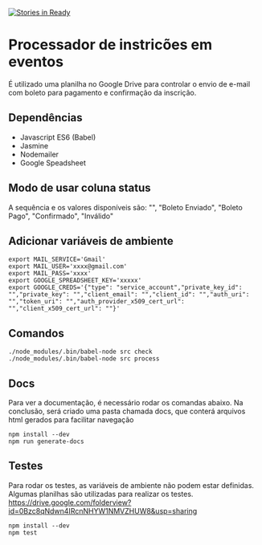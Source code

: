 [![Stories in Ready](https://badge.waffle.io/lpirola/processador-inscricao-evento.png?label=ready&title=Ready)](https://waffle.io/lpirola/processador-inscricao-evento)
# Processador de instricões em eventos
É utilizado uma planilha no Google Drive para controlar o envio de e-mail com boleto para pagamento e confirmação da inscrição.

## Dependências

* Javascript ES6 (Babel)
* Jasmine
* Nodemailer
* Google Speadsheet

## Modo de usar coluna status

A sequência e os valores disponíveis são: "", "Boleto Enviado", "Boleto Pago", "Confirmado", "Inválido"

## Adicionar variáveis de ambiente

```
export MAIL_SERVICE='Gmail'
export MAIL_USER='xxxx@gmail.com'
export MAIL_PASS='xxxx'
export GOOGLE_SPREADSHEET_KEY='xxxxx'
export GOOGLE_CREDS='{"type": "service_account","private_key_id": "","private_key": "","client_email": "","client_id": "","auth_uri": "","token_uri": "","auth_provider_x509_cert_url": "","client_x509_cert_url": ""}'
```

## Comandos

```
./node_modules/.bin/babel-node src check
./node_modules/.bin/babel-node src process
```

## Docs

Para ver a documentação, é necessário rodar os comandas abaixo. Na conclusão, será criado uma pasta chamada docs, que conterá arquivos html gerados para facilitar navegação

```
npm install --dev
npm run generate-docs
```

## Testes

Para rodar os testes, as variáveis de ambiente não podem estar definidas. Algumas planilhas são utilizadas para realizar os testes. https://drive.google.com/folderview?id=0Bzc8qNdwn4IRcnNHYW1NMVZHUW8&usp=sharing

```
npm install --dev
npm test
```
